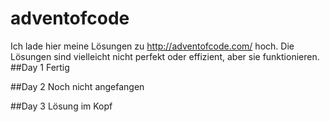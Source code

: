 # adventofcode
Ich lade hier meine Lösungen zu http://adventofcode.com/ hoch.
Die Lösungen sind vielleicht nicht perfekt oder effizient, aber sie funktionieren.
##Day 1
Fertig

##Day 2
Noch nicht angefangen

##Day 3
Lösung im Kopf
